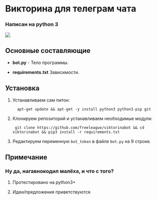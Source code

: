 
# Викторина для телеграм чата

### Написан на python 3


![](https://komarev.com/ghpvc/?username=viktorinabot&color=blue&label=СМОТРЕЛИ)

## Основные составляющие

- **bot.py** - 
 Тело программы.

- **requirements.txt**
  Зависимости.

 ## Установка
1. Устанавливаем сам питон:

		 apt-get update && apt-get -y install python3 python3-pip git

2. Клонируем репозиторий и устанавливаем необходимые модули:
	
	    git clone https://github.com/freeleague/viktorinabot && cd viktorinabot && pip3 install -r requirements.txt
	
3. Редактируем переменную `bot_token` в файле `bot.py` на 9 строке.


## Примечание

### Ну да, нагавнокодил малёха, и что с того? 

1. Протестировано на python3+

2. Идеи/предложения приветствуются
